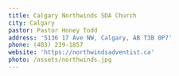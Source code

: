 ```yaml
---
title: Calgary Northwinds SDA Church
city: Calgary
pastor: Pastor Honey Todd
address: '5136 17 Ave NW, Calgary, AB T3B 0P7'
phone: (403) 239-1857
website: 'https://northwindsadventist.ca'
photo: /assets/northwinds.jpg
---
```


